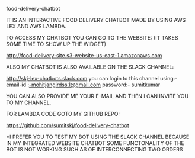 
food-delivery-chatbot

IT IS AN INTERACTIVE FOOD DELIVERY CHATBOT MADE BY USING AWS LEX AND AWS LAMBDA.

TO ACCESS MY CHATBOT YOU CAN GO TO THE WEBSITE: (IT TAKES SOME TIME TO SHOW UP THE WIDGET)

http://food-delivery-site.s3-website-us-east-1.amazonaws.com

ALSO MY CHATBOT IS ALSO AVAILABLE ON THE SLACK CHANNEL:

http://skj-lex-chatbots.slack.com
you can login to this channel using:-
email-id :-mohitjangirdss.1@gmail.com
password:- sumitkumar


YOU CAN ALSO PROVIDE ME YOUR E-MAIL AND THEN I CAN INVITE YOU TO MY CHANNEL.

FOR LAMBDA CODE GOTO MY GITHUB REPO:

https://github.com/sumitskj/food-delivery-chatbot

*I PREFER YOU TO TEST MY BOT USING THE SLACK CHANNEL BECAUSE IN MY INTEGRATED WEBSITE CHATBOT SOME FUNCTONALITY OF THE BOT IS NOT WORKING SUCH AS OF INTERCONNECTING TWO ORDERS
